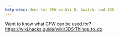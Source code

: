 ```yaml
---
help-desc: Uses for CFW on Wii U, Switch, and 3DS
---
```


Want to know what CFW can be used for? <https://wiki.hacks.guide/wiki/3DS:Things_to_do>
